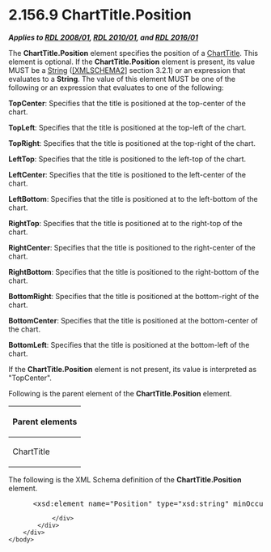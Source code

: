 <html dir="LTR" xmlns:mshelp="http://msdn.microsoft.com/mshelp" xmlns:ddue="http://ddue.schemas.microsoft.com/authoring/2003/5" xmlns:xlink="http://www.w3.org/1999/xlink" xmlns:tool="http://www.microsoft.com/tooltip">
    <head>
        <meta http-equiv="Content-Type" content="text/html; CHARSET=utf-8"></meta>
        <meta name="save" content="history"></meta>
        <title>2.156.9 ChartTitle.Position</title>
        <xml>
            <mshelp:toctitle title="2.156.9 ChartTitle.Position"></mshelp:toctitle>
            <mshelp:rltitle title="[MS-RDL]: ChartTitle.Position"></mshelp:rltitle>
            <mshelp:keyword index="A" term="e263d4c0-1f12-43b1-ba7a-dae64bed3b29"></mshelp:keyword>
            <mshelp:attr name="DCSext.ContentType" value="open specification"></mshelp:attr>
            <mshelp:attr name="AssetID" value="e263d4c0-1f12-43b1-ba7a-dae64bed3b29"></mshelp:attr>
            <mshelp:attr name="TopicType" value="kbRef"></mshelp:attr>
            <mshelp:attr name="DCSext.Title" value="[MS-RDL]: ChartTitle.Position" />
        </xml>
    </head>
    <body>
        <div id="header">
            <h1 class="heading">2.156.9 ChartTitle.Position</h1>
        </div>
        <div id="mainSection">
            <div id="mainBody">
                <div id="allHistory" class="saveHistory"></div>
                <div id="sectionSection0" class="section" name="collapseableSection">
                    

<p><b><i>Applies to </i></b><a href="1e855f94-4617-47e4-b89e-0856c6cb420f.md"><b><i>RDL 2008/01</i></b></a><b><i>,
</i></b><a href="3428e690-a348-4ec7-8a6a-8efb42d2cdee.md"><b><i>RDL 2010/01</i></b></a><b><i>,
and </i></b><a href="52ce3983-2bfc-4e72-9359-42aaf5fe4509.md"><b><i>RDL 2016/01</i></b></a></p>

<p>The <b>ChartTitle.Position</b> element specifies the
position of a <a href="67fc30a5-9c4a-4eaa-aec9-b2f734b240f5.md">ChartTitle</a>.
This element is optional. If the <b>ChartTitle.Position</b> element is present,
its value MUST be a <a href="1ed81ef3-a683-45e3-aaad-bd2bbe71bc3d.md">String</a>
(<a href="https://go.microsoft.com/fwlink/?LinkId=90610">[XMLSCHEMA2]</a>
section 3.2.1) or an expression that evaluates to a <b>String</b>. The value of
this element MUST be one of the following or an expression that evaluates to
one of the following:</p>

<p><b>TopCenter</b>: Specifies that the title is
positioned at the top-center of the chart.</p>

<p><b>TopLeft</b>: Specifies that the title is
positioned at the top-left of the chart.</p>

<p><b>TopRight</b>: Specifies that the title is
positioned at the top-right of the chart.</p>

<p><b>LeftTop</b>: Specifies that the title is
positioned to the left-top of the chart.</p>

<p><b>LeftCenter</b>: Specifies that the title is
positioned to the left-center of the chart.</p>

<p><b>LeftBottom</b>: Specifies that the title is
positioned at to the left-bottom of the chart.</p>

<p><b>RightTop</b>: Specifies that the title is
positioned at to the right-top of the chart.</p>

<p><b>RightCenter</b>: Specifies that the title is
positioned to the right-center of the chart.</p>

<p><b>RightBottom</b>: Specifies that the title is
positioned to the right-bottom of the chart.</p>

<p><b>BottomRight</b>: Specifies that the title is
positioned at the bottom-right of the chart.</p>

<p><b>BottomCenter</b>: Specifies that the title is
positioned at the bottom-center of the chart.</p>

<p><b>BottomLeft</b>: Specifies that the title is
positioned at the bottom-left of the chart.</p>

<p>If the <b>ChartTitle.Position</b> element is not present,
its value is interpreted as &quot;TopCenter&quot;.</p>

<p>Following is the parent element of the <b>ChartTitle.Position</b>
element.</p>

<table>
 <thead>
  <tr>
   <th>
   <p>Parent elements</p>
   </th>
  </tr>
 </thead>
 <tr>
  <td>
  <p>ChartTitle</p>
  </td>
 </tr>
</table>

<p>The following is the XML Schema definition of the <b>ChartTitle.Position</b>
element.</p>

<dl>
<dd>
<div><pre> &lt;xsd:element name=&quot;Position&quot; type=&quot;xsd:string&quot; minOccurs=&quot;0&quot; /&gt;
</pre></div>
</dd></dl>


                </div>
            </div>
        </div>
    </body>
</html>
